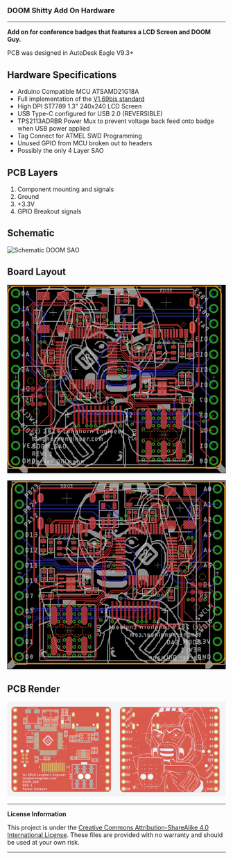 ### DOOM Shitty Add On Hardware
***
**Add on for conference badges that features a LCD Screen and DOOM Guy.**

PCB was designed in AutoDesk Eagle V9.3+

## Hardware Specifications
* Arduino Compatible MCU ATSAMD21G18A
* Full implementation of the [V1.69bis standard](https://hackaday.com/2019/03/20/introducing-the-shitty-add-on-v1-69bis-standard/)
* High DPI ST7789 1.3" 240x240 LCD Screen
* USB Type-C configured for USB 2.0 (REVERSIBLE)
* TPS2113ADRBR Power Mux to prevent voltage back feed onto badge when USB power applied
* Tag Connect for ATMEL SWD Programming
* Unused GPIO from MCU broken out to headers
* Possibly the only 4 Layer SAO

## PCB Layers
1. Component mounting and signals
2. Ground
3. +3.3V
4. GPIO Breakout signals

## Schematic

![Schematic DOOM SAO](Schematic.png)

## Board Layout

![Board Layout Top DOOM SAO](PCB_Layout_Top.png)

![Board Layout Bottom DOOM SAO](PCB_Layout_Bottom.png)


## PCB Render

![PCB Render DOOM SAO](DOOM_SAO_MF_RENDER.png)

***
**License Information**

This project is under the [Creative Commons Attribution-ShareAlike 4.0 International License](LICENSE.md). These files are provided with no warranty and should be used at your own risk. 

***
